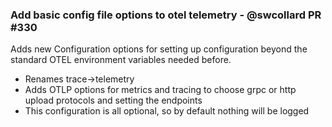 ### Add basic config file options to otel telemetry - @swcollard PR #330

Adds new Configuration options for setting up configuration beyond the standard OTEL environment variables needed before.

* Renames trace->telemetry
* Adds OTLP options for metrics and tracing to choose grpc or http upload protocols and setting the endpoints
* This configuration is all optional, so by default nothing will be logged